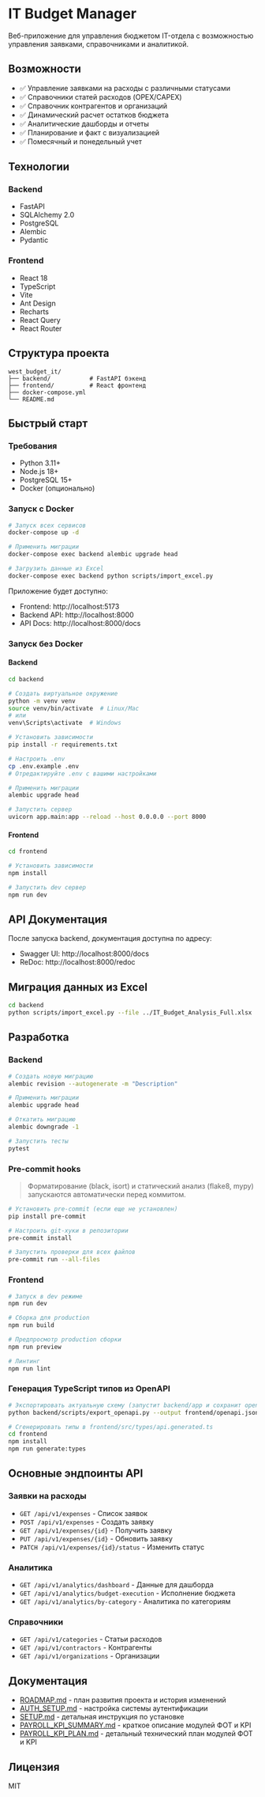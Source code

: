# IT Budget Manager

Веб-приложение для управления бюджетом IT-отдела с возможностью управления заявками, справочниками и аналитикой.

## Возможности

- ✅ Управление заявками на расходы с различными статусами
- ✅ Справочники статей расходов (OPEX/CAPEX)
- ✅ Справочник контрагентов и организаций
- ✅ Динамический расчет остатков бюджета
- ✅ Аналитические дашборды и отчеты
- ✅ Планирование и факт с визуализацией
- ✅ Помесячный и понедельный учет

## Технологии

### Backend
- FastAPI
- SQLAlchemy 2.0
- PostgreSQL
- Alembic
- Pydantic

### Frontend
- React 18
- TypeScript
- Vite
- Ant Design
- Recharts
- React Query
- React Router

## Структура проекта

```
west_budget_it/
├── backend/           # FastAPI бэкенд
├── frontend/          # React фронтенд
├── docker-compose.yml
└── README.md
```

## Быстрый старт

### Требования
- Python 3.11+
- Node.js 18+
- PostgreSQL 15+
- Docker (опционально)

### Запуск с Docker

```bash
# Запуск всех сервисов
docker-compose up -d

# Применить миграции
docker-compose exec backend alembic upgrade head

# Загрузить данные из Excel
docker-compose exec backend python scripts/import_excel.py
```

Приложение будет доступно:
- Frontend: http://localhost:5173
- Backend API: http://localhost:8000
- API Docs: http://localhost:8000/docs

### Запуск без Docker

#### Backend

```bash
cd backend

# Создать виртуальное окружение
python -m venv venv
source venv/bin/activate  # Linux/Mac
# или
venv\Scripts\activate  # Windows

# Установить зависимости
pip install -r requirements.txt

# Настроить .env
cp .env.example .env
# Отредактируйте .env с вашими настройками

# Применить миграции
alembic upgrade head

# Запустить сервер
uvicorn app.main:app --reload --host 0.0.0.0 --port 8000
```

#### Frontend

```bash
cd frontend

# Установить зависимости
npm install

# Запустить dev сервер
npm run dev
```

## API Документация

После запуска backend, документация доступна по адресу:
- Swagger UI: http://localhost:8000/docs
- ReDoc: http://localhost:8000/redoc

## Миграция данных из Excel

```bash
cd backend
python scripts/import_excel.py --file ../IT_Budget_Analysis_Full.xlsx
```

## Разработка

### Backend

```bash
# Создать новую миграцию
alembic revision --autogenerate -m "Description"

# Применить миграции
alembic upgrade head

# Откатить миграцию
alembic downgrade -1

# Запустить тесты
pytest
```
### Pre-commit hooks

> Форматирование (black, isort) и статический анализ (flake8, mypy) запускаются автоматически перед коммитом.

```bash
# Установить pre-commit (если еще не установлен)
pip install pre-commit

# Настроить git-хуки в репозитории
pre-commit install

# Запустить проверки для всех файлов
pre-commit run --all-files
```

### Frontend

```bash
# Запуск в dev режиме
npm run dev

# Сборка для production
npm run build

# Предпросмотр production сборки
npm run preview

# Линтинг
npm run lint
```

### Генерация TypeScript типов из OpenAPI

```bash
# Экспортировать актуальную схему (запустит backend/app и сохранит openapi.json в frontend)
python backend/scripts/export_openapi.py --output frontend/openapi.json

# Сгенерировать типы в frontend/src/types/api.generated.ts
cd frontend
npm install
npm run generate:types
```

## Основные эндпоинты API

### Заявки на расходы
- `GET /api/v1/expenses` - Список заявок
- `POST /api/v1/expenses` - Создать заявку
- `GET /api/v1/expenses/{id}` - Получить заявку
- `PUT /api/v1/expenses/{id}` - Обновить заявку
- `PATCH /api/v1/expenses/{id}/status` - Изменить статус

### Аналитика
- `GET /api/v1/analytics/dashboard` - Данные для дашборда
- `GET /api/v1/analytics/budget-execution` - Исполнение бюджета
- `GET /api/v1/analytics/by-category` - Аналитика по категориям

### Справочники
- `GET /api/v1/categories` - Статьи расходов
- `GET /api/v1/contractors` - Контрагенты
- `GET /api/v1/organizations` - Организации

## Документация

- [ROADMAP.md](./ROADMAP.md) - план развития проекта и история изменений
- [AUTH_SETUP.md](./AUTH_SETUP.md) - настройка системы аутентификации
- [SETUP.md](./SETUP.md) - детальная инструкция по установке
- [PAYROLL_KPI_SUMMARY.md](./PAYROLL_KPI_SUMMARY.md) - краткое описание модулей ФОТ и KPI
- [PAYROLL_KPI_PLAN.md](./PAYROLL_KPI_PLAN.md) - детальный технический план модулей ФОТ и KPI

## Лицензия

MIT
